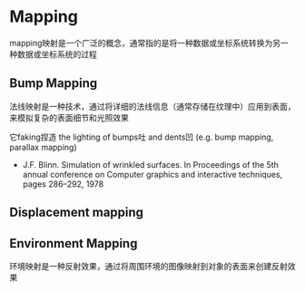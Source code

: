 # Mapping

mapping映射是一个广泛的概念，通常指的是将一种数据或坐标系统转换为另一种数据或坐标系统的过程

## Bump Mapping

法线映射是一种技术，通过将详细的法线信息（通常存储在纹理中）应用到表面，来模拟复杂的表面细节和光照效果

它faking捏造 the lighting of bumps吐 and dents凹 (e.g. bump mapping, parallax mapping)

- J.F. Blinn. Simulation of wrinkled surfaces. In Proceedings of the 5th annual conference on Computer graphics and interactive techniques, pages 286–292, 1978

## Displacement mapping

## Environment Mapping
环境映射是一种反射效果，通过将周围环境的图像映射到对象的表面来创建反射效果